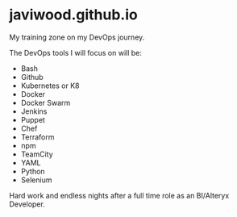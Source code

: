 # javiwood.github.io

My training zone on my DevOps journey.

The DevOps tools I will focus on will be:

 - Bash
 - Github
 - Kubernetes or K8
 - Docker
 - Docker Swarm
 - Jenkins
 - Puppet
 - Chef
 - Terraform
 - npm
 - TeamCity
 - YAML
 - Python
 - Selenium

 Hard work and endless nights after a full time role as an BI/Alteryx Developer.